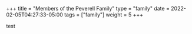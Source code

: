 +++
title = "Members of the Peverell Family"
type = "family"
date = 2022-02-05T04:27:33-05:00
tags = ["family"]
weight = 5
+++

test
